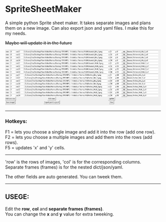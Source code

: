 # SpriteSheetMaker
A simple python Sprite sheet maker. It takes separate images and plans them on a new image. Can also export json and yaml files. I make this for my needs.

~~Maybe will update it in the future~~



[comment]: <> (![image]&#40;https://user-images.githubusercontent.com/59426055/125518065-cddf3792-cf36-4d44-a761-4b3b562d3830.png&#41;)
![img2.png](md_imgs/img2.png)
***

### Hotkeys: 


F1 = lets you choose a single image and add it into the row (add one row).  
F2 = lets you choose a multiple images and add them into the rows (add rows).  
F5 = updates 'x' and 'y' cells.  

***

'row' is the rows of images, 'col' is for the corresponding columns.  
Separate frames (frames) is for the nested dict/json/yaml.

The other fields are auto generated. You can tweek them.





***
## USEGE:

Edit the **row**, **col** and **separate frames (frames)**.  
You can change the **x** and **y** value for extra tweeking.


[comment]: <> (### EXAMPLE:)

[comment]: <> (##### The image below will produce this yaml file:)


[comment]: <> (![image]&#40;https://user-images.githubusercontent.com/59426055/125518713-f3f960ae-23ca-468c-bcfc-29dbfe647089.png&#41;)

[comment]: <> (```yaml)

[comment]: <> (Bandit_Idle_1_n0:)

[comment]: <> (  Bandit_Idle_1.png0:)

[comment]: <> (    x: ['32', '64'])

[comment]: <> (    y: ['0', '32'])

[comment]: <> (Bandit_Idle_2_n0:)

[comment]: <> (  Bandit_Idle_2.png1:)

[comment]: <> (    x: ['64', '96'])

[comment]: <> (    y: ['0', '32'])

[comment]: <> (Bandit_Idle_3_n0:)

[comment]: <> (  Bandit_Idle_3.png2:)

[comment]: <> (    x: ['96', '128'])

[comment]: <> (    y: ['0', '32'])

[comment]: <> (Bandit_Idle_4_n0:)

[comment]: <> (  Bandit_Idle_4.png3:)

[comment]: <> (    x: ['128', '160'])

[comment]: <> (    y: ['0', '32'])

[comment]: <> (Bandit_Walk_1_n1:)

[comment]: <> (  Bandit_Walk_1.png4:)

[comment]: <> (    x: ['32', '64'])

[comment]: <> (    y: ['32', '64'])

[comment]: <> (Bandit_Walk_2_n1:)

[comment]: <> (  Bandit_Walk_2.png5:)

[comment]: <> (    x: ['64', '96'])

[comment]: <> (    y: ['32', '64'])

[comment]: <> (Bandit_Walk_3_n1:)

[comment]: <> (  Bandit_Walk_3.png6:)

[comment]: <> (    x: ['96', '128'])

[comment]: <> (    y: ['32', '64'])

[comment]: <> (Bandit_Walk_4_n1:)

[comment]: <> (  Bandit_Walk_4.png7:)

[comment]: <> (    x: ['128', '160'])

[comment]: <> (    y: ['32', '64'])

[comment]: <> (```)

[comment]: <> (##### This will produse:)

[comment]: <> (![image]&#40;https://user-images.githubusercontent.com/59426055/125518916-53430e84-a8a9-4d18-bdde-4a693536e5dc.png&#41;)


[comment]: <> (```yaml)

[comment]: <> (frame1:)

[comment]: <> (  Bandit_Idle_1.png0:)

[comment]: <> (    x: ['32', '64'])

[comment]: <> (    y: ['0', '32'])

[comment]: <> (  Bandit_Idle_2.png1:)

[comment]: <> (    x: ['64', '96'])

[comment]: <> (    y: ['0', '32'])

[comment]: <> (  Bandit_Idle_3.png2:)

[comment]: <> (    x: ['96', '128'])

[comment]: <> (    y: ['0', '32'])

[comment]: <> (  Bandit_Idle_4.png3:)

[comment]: <> (    x: ['128', '160'])

[comment]: <> (    y: ['0', '32'])

[comment]: <> (  Bandit_Walk_1.png4:)

[comment]: <> (    x: ['32', '64'])

[comment]: <> (    y: ['32', '64'])

[comment]: <> (  Bandit_Walk_2.png5:)

[comment]: <> (    x: ['64', '96'])

[comment]: <> (    y: ['32', '64'])

[comment]: <> (  Bandit_Walk_3.png6:)

[comment]: <> (    x: ['96', '128'])

[comment]: <> (    y: ['32', '64'])

[comment]: <> (  Bandit_Walk_4.png7:)

[comment]: <> (    x: ['128', '160'])

[comment]: <> (    y: ['32', '64'])

[comment]: <> (```)
